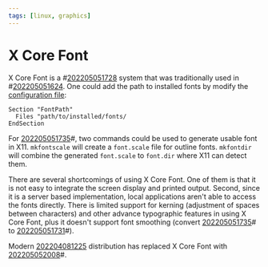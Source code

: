 ```yaml
---
tags: [linux, graphics]
---
```


# X Core Font

X Core Font is a #[202205051728](202205051728.md) system that was traditionally used in
#[202205051624](202205051624.md). One could add the path to installed fonts by modify the
[configuration file](202205051716.md):

```
Section "FontPath"
  Files "path/to/installed/fonts/
EndSection
```

For [202205051735](202205051735.md)#, two commands could be used to generate usable font in
X11. `mkfontscale` will create a `font.scale` file for outline fonts.
`mkfontdir` will combine the generated `font.scale` to `font.dir` where X11 can
detect them.

There are several shortcomings of using X Core Font. One of them is that it is
not easy to integrate the screen display and printed output. Second, since it is
a server based implementation, local applications aren't able to access the
fonts directly. There is limited support for kerning (adjustment of spaces
between characters) and other advance typographic features in using X Core Font,
plus it doesn't support font smoothing (convert [202205051735](202205051735.md)# to
[202205051731](202205051731.md)#).

Modern [202204081225](202204081225.md) distribution has replaced X Core Font with
[202205052008](202205052008.md)#.
